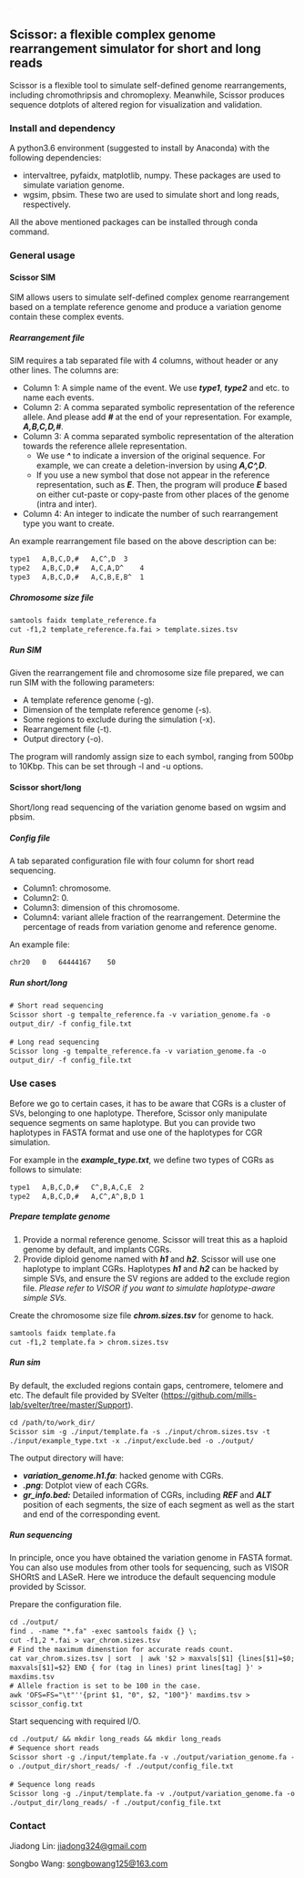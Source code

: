 <img src="https://github.com/jiadong324/Scissor/blob/master/Scissor.png" alt="scissor_logo" style="zoom:0.01%;" align=center/>

## Scissor: a flexible complex genome rearrangement simulator for short and long reads

Scissor is a flexible tool to simulate self-defined genome rearrangements, including chromothripsis and chromoplexy. Meanwhile, Scissor produces sequence dotplots of altered region for visualization and validation.

### Install and dependency

A python3.6 environment (suggested to install by Anaconda) with the following dependencies:

- intervaltree, pyfaidx, matplotlib, numpy. These packages are used to simulate variation genome.
- wgsim, pbsim. These two are used to simulate short and long reads, respectively.

All the above mentioned packages can be installed through conda command.

### General usage

#### Scissor SIM

SIM allows users to simulate self-defined complex genome rearrangement based on a template reference genome and produce a variation genome contain these complex events.

##### Rearrangement file

SIM requires a tab separated file with 4 columns, without header or any other lines. The columns are:

- Column 1: A simple name of the event. We use ***type1***, ***type2*** and etc. to name each events.
- Column 2: A comma separated symbolic representation of the reference allele. And please add ***#*** at the end of your representation. For example, ***A,B,C,D,#***.
- Column 3: A comma separated symbolic representation of the alteration towards the reference allele representation. 
  - We use ***^*** to indicate a inversion of the original sequence. For example, we can create a deletion-inversion by using ***A,C^,D***.
  - If you use a new symbol that dose not appear in the reference representation, such as ***E***. Then, the program will produce ***E*** based on either cut-paste or copy-paste from other places of the genome (intra and inter).
- Column 4: An integer to indicate the number of such rearrangement type you want to create.

An example rearrangement file based on the above description can be:

```
type1	A,B,C,D,#	A,C^,D	3
type2	A,B,C,D,#	A,C,A,D^	4
type3	A,B,C,D,#	A,C,B,E,B^	1
```

##### Chromosome size file

```
samtools faidx template_reference.fa
cut -f1,2 template_reference.fa.fai > template.sizes.tsv
```

##### Run SIM

Given the rearrangement file and chromosome size file prepared, we can run SIM with the following parameters:

- A template reference genome (-g). 
- Dimension of the template reference genome (-s).
- Some regions to exclude during the simulation (-x).
- Rearrangement file (-t).
- Output directory (-o).

The program will randomly assign size to each symbol, ranging from 500bp to 10Kbp. This can be set through -l and -u options.

#### Scissor short/long

Short/long read sequencing of the variation genome based on wgsim and pbsim.

##### Config file

A tab separated configuration file with four column for short read sequencing.

- Column1: chromosome.
- Column2: 0.
- Column3: dimension of this chromosome.
- Column4: variant allele fraction of the rearrangement. Determine the percentage of reads from variation genome and reference genome.

An example file:

```
chr20	0	64444167	50
```

##### Run short/long

```
# Short read sequencing
Scissor short -g tempalte_reference.fa -v variation_genome.fa -o output_dir/ -f config_file.txt

# Long read sequencing
Scissor long -g tempalte_reference.fa -v variation_genome.fa -o output_dir/ -f config_file.txt
```

### Use cases

Before we go to certain cases, it has to be aware that CGRs is a cluster of SVs, belonging to one haplotype. Therefore, Scissor only manipulate sequence segments on same haplotype. But you can provide two haplotypes in FASTA format and use one of the haplotypes for CGR simulation.

For example in the ***example_type.txt***, we define two types of CGRs as follows to simulate:

```
type1	A,B,C,D,#	C^,B,A,C,E	2
type2	A,B,C,D,#	A,C^,A^,B,D	1
```

##### Prepare template genome

1. Provide a normal reference genome. Scissor will treat this as a haploid genome by default, and implants CGRs.
2. Provide diploid genome named with ***h1*** and ***h2***. Scissor will use one haplotype to implant CGRs. Haplotypes ***h1*** and ***h2*** can be hacked by simple SVs, and ensure the SV regions are added to the exclude region file. *Please refer to VISOR if you want to simulate haplotype-aware simple SVs.*

Create the chromosome size file ***chrom.sizes.tsv*** for genome to hack. 

```
samtools faidx template.fa
cut -f1,2 template.fa > chrom.sizes.tsv
```

##### Run sim

By default, the excluded regions contain gaps, centromere, telomere and etc. The default file provided by SVelter (https://github.com/mills-lab/svelter/tree/master/Support).

```
cd /path/to/work_dir/
Scissor sim -g ./input/template.fa -s ./input/chrom.sizes.tsv -t ./input/example_type.txt -x ./input/exclude.bed -o ./output/
```

The output directory will have:

- ***variation_genome.h1.fa***: hacked genome with CGRs.
- ***.png***: Dotplot view of each CGRs.
- ***gr_info.bed:*** Detailed information of CGRs, including ***REF*** and ***ALT*** position of each segments, the size of each segment as well as the start and end of the corresponding event. 

##### Run sequencing

In principle, once you have obtained the variation genome in FASTA format. You can also use modules from other tools for sequencing, such as VISOR SHORtS and LASeR. Here we introduce the default sequencing module provided by Scissor.

Prepare the configuration file. 

```
cd ./output/
find . -name "*.fa" -exec samtools faidx {} \;
cut -f1,2 *.fai > var_chrom.sizes.tsv
# Find the maximum dimenstion for accurate reads count.
cat var_chrom.sizes.tsv | sort  | awk '$2 > maxvals[$1] {lines[$1]=$0; maxvals[$1]=$2} END { for (tag in lines) print lines[tag] }' > maxdims.tsv
# Allele fraction is set to be 100 in the case.
awk 'OFS=FS="\t"''{print $1, "0", $2, "100"}' maxdims.tsv > scissor_config.txt
```

Start sequencing with required I/O.

```
cd ./output/ && mkdir long_reads && mkdir long_reads
# Sequence short reads
Scissor short -g ./input/template.fa -v ./output/variation_genome.fa -o ./output_dir/short_reads/ -f ./output/config_file.txt

# Sequence long reads
Scissor long -g ./input/template.fa -v ./output/variation_genome.fa -o ./output_dir/long_reads/ -f ./output/config_file.txt
```

### Contact

Jiadong Lin: jiadong324@gmail.com

Songbo Wang: songbowang125@163.com